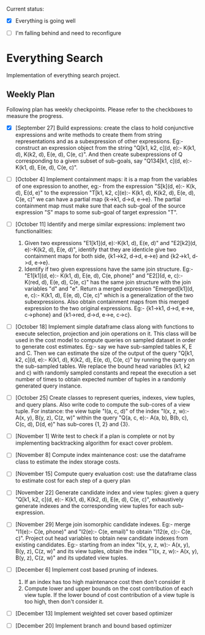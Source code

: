 Current status:
- [x] Everything is going well
- [ ] I'm falling behind and need to reconfigure


# Everything Search

Implementation of everything search project.

## Weekly Plan

Following plan has weekly checkpoints. Please refer to the checkboxes to measure the progress.

- [x] [September 27] Build expressions: create the class to hold conjunctive expressions and write methods to create them from string representations and as a subexpression of other expressions. Eg:- construct an expression object from the string "Q[k1, k2, c]\(d, e\):- K(k1, d), K(k2, d), E(e, d), C(e, c)". And then create subexpressions of Q corresponding to a given subset of sub-goals, say "Q134[k1, c]\(d, e\):- K(k1, d), E(e, d), C(e, c)".

- [ ] [October 4] Implement containment maps: it is a map from the variables of one expression to another, eg:- from the expression "S[k]\(d, e\):- K(k, d), E(d, e)" to the expression "T[k1, k2, c]\(e\):- K(k1, d), K(k2, d), E(e, d), C(e, c)" we can have a partial map {k->k1, d->d, e->e}. The partial containment map must make sure that each sub-goal of the source expression "S" maps to some sub-goal of target expression "T". 

- [ ] [October 11] Identify and merge similar expressions: implement two functionalities:
	1. Given two expressions "E1[k1]\(d, e\):-K(k1, d), E(e, d)" and "E2[k2]\(d, e\):-K(k2, d), E(e, d)", identify that they are identicle give two containment maps for both side, {k1->k2, d->d, e->e} and {k2->k1, d->d, e->e}.
	2. Identify if two given expressions have the same join structure. Eg:- "E1[k1]\(d, e\):- K(k1, d), E(e, d), C(e, phone)" and "E2[]\(d, e, c\):- K(red, d), E(e, d), C(e, c)" has the same join structure with the join variables "d" and "e". Return a merged expression "Emerged[k1]\(d, e, c\):- K(k1, d), E(e, d), C(e, c)" which is a generalization of the two subexpressions. Also obtain containment maps from this merged expression to the two original expressions. Eg:- {k1->k1, d->d, e->e, c->phone} and {k1->red, d->d, e->e, c->c}.

- [ ] [October 18] Implement simple dataframe class along with functions to execute selection, projection and join operations on it. This class will be used in the cost model to compute queries on sampled dataset in order to generate cost estimates. Eg:- say we have sub-sampled tables K, E and C. Then we can estimate the size of the output of the query "Q[k1, k2, c]\(d, e\):- K(k1, d), K(k2, d), E(e, d), C(e, c)" by running the query on the sub-sampled tables. We replace the bound head variables (k1, k2 and c) with randomly sampled constants and repeat the execution a set number of times to obtain expected number of tuples in a randomly generated query instance.

- [ ] [October 25] Create classes to represent queries, indexes, view tuples, and query plans. Also write code to compute the sub-cores of a view tuple. For instance: the view tuple "I(a, c, d)" of the index "I(x, z, w):- A(x, y), B(y, z), C(z, w)" within the query "Q(a, c, e):- A(a, b), B(b, c), C(c, d), D(d, e)" has sub-cores {1, 2} and {3}.

- [ ] [November 1] Write test to check if a plan is complete or not by implementing backtracking algorithm for exact cover problem.

- [ ] [November 8] Compute index maintenance cost: use the dataframe class to estimate the index storage costs. 

- [ ] [November 15] Compute query evaluation cost: use the dataframe class to estimate cost for each step of a query plan

- [ ] [November 22] Generate candidate index and view tuples: given a query "Q[k1, k2, c]\(d, e\):- K(k1, d), K(k2, d), E(e, d), C(e, c)", exhaustively generate indexes and the corresponding view tuples for each sub-expression.

- [ ] [November 29] Merge join isomorphic candidate indexes. Eg:- merge "I1(e):- C(e, phone)" and "I2(e):- C(e, email)" to obtain "I12(e, c):- C(e, c)". Project out head variables to obtain new candidate indexes from existing candidates. Eg:- starting from an index "I(x, y, z, w):- A(x, y), B(y, z), C(z, w)" and its view tuples, obtain the index "'I(x, z, w):- A(x, y), B(y, z), C(z, w)" and its updated view tuples.

- [ ] [December 6] Implement cost based pruning of indexes. 
	1. If an index has too high maintenance cost then don't consider it
	2. Compute lower and upper bounds on the cost contribution of each view tuple. If the lower bound of cost contribution of a view tuple is too high, then don't consider it.

- [ ] [December 13] Implement weighted set cover based optimizer

- [ ] [December 20] Implement branch and bound based optimizer


